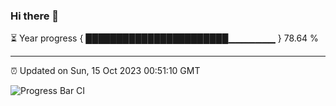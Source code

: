 ### Hi there 👋

⏳ Year progress { ███████████████████████▁▁▁▁▁▁▁ } 78.64 %

---

⏰ Updated on Sun, 15 Oct 2023 00:51:10 GMT

![Progress Bar CI](https://github.com/liununu/liununu/workflows/Progress%20Bar%20CI/badge.svg)
